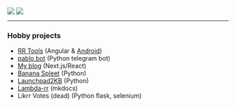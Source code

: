 <!-- Top Languages -->
<picture>
    <source media="(prefers-color-scheme: dark)" srcset="https://github-readme-stats.vercel.app/api/top-langs?username=pbl0&hide=hack,tsql,php,swift,ruby&layout=compact&langs_count=8&theme=github_dark">
    <img align="center" src="https://github-readme-stats.vercel.app/api/top-langs/?username=pbl0&hide=hack,tsql,php,swift,ruby&layout=compact&langs_count=8&theme=default" />
</picture>
<!-- Stats -->
<picture>
    <source media="(prefers-color-scheme: dark)" srcset="https://github-readme-stats.vercel.app/api?username=pbl0&theme=github_dark&show_icons=true&count_private=true">
    <img align="center" src="https://github-readme-stats.vercel.app/api?username=pbl0&theme=github_dark&show_icons=true&count_private=true" />
</picture>

* * *

### Hobby projects
- [RR Tools](https://rr-tools.eu) (Angular & [Android](https://play.google.com/store/apps/details?id=eu.rrtools.app))
- [pablo bot](https://t.me/rrpablobot) (Python telegram bot)
- [My blog](https://www.pablob.eu/) (Next.js/React)
- [Banana Spleet](https://github.com/pbl0/banana_spleet) (Python)
- [Launchpad2KB](https://github.com/pbl0/Laundpad2KB) (Python)
- [Lambda-rr](https://pbl0.github.io/lambda-rr/) (mkdocs)
- Likrr Votes (dead) (Python flask, selenium) 
